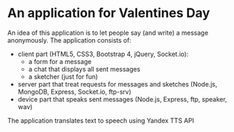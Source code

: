 # An application for Valentines Day

An idea of this application is to let people say (and write) a message anonymously. The application consists of:
* client part (HTML5, CSS3, Bootstrap 4, jQuery, Socket.io):
  * a form for a message
  * a chat that displays all sent messages
  * a sketcher (just for fun)
* server part that treat requests for messages and sketches (Node.js, MongoDB, Express, Socket.io, ftp-srv)
* device part that speaks sent messages (Node.js, Express, ftp, speaker, wav)

The application translates text to speech using Yandex TTS API
